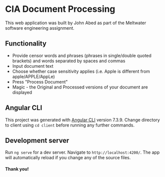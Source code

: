 # CIA Document Processing

This web application was built by John Abed as part of the Meltwater software engineering assignment.

## Functionality

  - Provide censor words and phrases (phrases in single/double quoted brackets) and words separated by spaces and commas
  - Input document text
  - Choose whether case sensitivity applies (i.e. Apple is different from apple/APPLE/AppLe)
  - Press "Process Document"
  - Magic - the Original and Processed versions of your document are displayed
  
## Angular CLI

This project was generated with [Angular CLI](https://github.com/angular/angular-cli) version 7.3.9.
Change directory to client using `cd client` before running any further commands.

## Development server

Run `ng serve` for a dev server. Navigate to `http://localhost:4200/`. The app will automatically reload if you change any of the source files.

#### Thank you!

